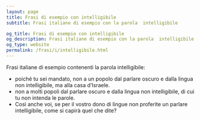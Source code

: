 ```yaml
---
layout: page
title: Frasi di esempio con intelligibile 
subtitle: Frasi italiane di esempio con la parola  intelligibile

og_title: Frasi di esempio con intelligibile 
og_description: Frasi italiane di esempio con la parola  intelligibile
og_type: website
permalink: /frasi/i/intelligibile.html
---
```


Frasi italiane di esempio contenenti la parola intelligibile:


- poiché tu sei mandato, non a un popolo dal parlare oscuro e dalla lingua non intelligibile, ma alla casa d’Israele.
- non a molti popoli dal parlare oscuro e dalla lingua non intelligibile, di cui tu non intenda le parole.
- Così anche voi, se per il vostro dono di lingue non proferite un parlare intelligibile, come si capirà quel che dite?
